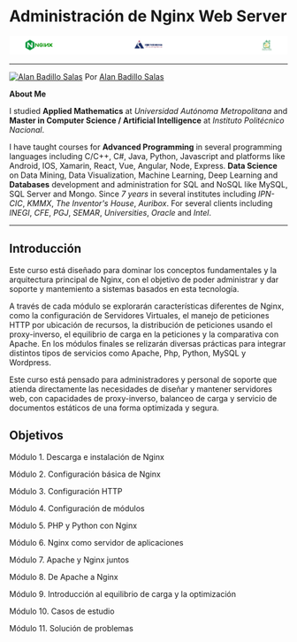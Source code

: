 # Administración de Nginx Web Server

![Nginx | High Performance Consulting Group | Inventor's House](./screenshots/logo.png)

---

[![Alan Badillo Salas](https://avatars.githubusercontent.com/u/79223578?s=40&v=4 "Alan Badillo Salas")](https://github.com/dragonnomada) Por [Alan Badillo Salas](https://github.com/dragonnomada)

**About Me**

I studied **Applied Mathematics** at *Universidad Autónoma Metropolitana* 
and **Master in Computer Science / Artificial Intelligence** at *Instituto Politécnico Nacional*.

I have taught courses for **Advanced Programming** in several programming languages
including C/C++, C#, Java, Python, Javascript
and platforms like Android, IOS, Xamarin, React, Vue, Angular, Node, Express.
**Data Science** on Data Mining, Data Visualization, Machine Learning, Deep Learning
and **Databases** development and administration for SQL and NoSQL like MySQL, SQL Server and Mongo.
Since *7 years* in several institutes 
including *IPN-CIC*, *KMMX*, *The Inventor's House*, *Auribox*.
For several clients including *INEGI*, *CFE*, *PGJ*, *SEMAR*, *Universities*, *Oracle* and *Intel*.

---

## Introducción

Este curso está diseñado para dominar los conceptos fundamentales y la arquitectura principal de Nginx, con el objetivo de poder administrar y dar soporte y mantemiento a sistemas basados en esta tecnología.

A través de cada módulo se explorarán características diferentes de Nginx, como la configuración de Servidores Virtuales, el manejo de peticiones HTTP por ubicación de recursos, la distribución de peticiones usando el proxy-inverso, el equilibrio de carga en la peticiones y la comparativa con Apache. En los módulos finales se relizarán diversas prácticas para integrar distintos tipos de servicios como Apache, Php, Python, MySQL y Wordpress.

Este curso está pensado para administradores y personal de soporte que atienda directamente las necesidades de diseñar y mantener servidores web, con capacidades de proxy-inverso, balanceo de carga y servicio de documentos estáticos de una forma optimizada y segura.

## Objetivos

Módulo 1. Descarga e instalación de Nginx

Módulo 2. Configuración básica de Nginx

Módulo 3. Configuración HTTP

Módulo 4. Configuración de módulos

Módulo 5. PHP y Python con Nginx

Módulo 6. Nginx como servidor de aplicaciones

Módulo 7. Apache y Nginx juntos

Módulo 8. De Apache a Nginx

Módulo 9. Introducción al equilibrio de carga y la optimización

Módulo 10. Casos de estudio

Módulo 11. Solución de problemas